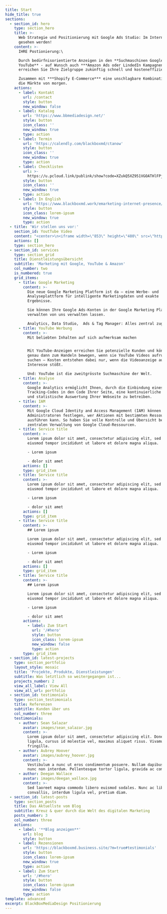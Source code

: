 ```yaml
---
title: Start
hide_title: true
sections:
  - section_id: hero
    type: section_hero
    title: >-
      Web Strategie und Positionierung mit Google Ads Studio: Im Internet
      gesehen werden!
    content: >-
      IHRE Postionierung:\

      Durch bedürfnisorientierte Anzeigen in den **Suchmaschinen Google &
      YouTube** - auf Wunsch auch ***Amazon Ads oder LindedIn Kampagnen*** -
      erreichen Sie Ihre Zielgruppe zukünftig schnell und kosteneffizient.

      Zusammen mit ***Shopify E-Commerce*** eine unschlagbare Kombination für
      die Märkte von morgen.
    actions:
      - label: Kontakt
        url: /contact
        style: button
        new_window: false
      - label: Katalog
        url: 'https://www.bbmediadesign.net/'
        style: button
        icon_class: ''
        new_window: true
        type: action
      - label: Termin
        url: 'https://calendly.com/blackboxmd/ctanow'
        style: button
        icon_class: ''
        new_window: true
        type: action
      - label: Checklisten
        url: >-
          https://u.pcloud.link/publink/show?code=XZukQ5XZ951VGOATHlFPjMNqWmfKA5TBfj3k
        style: button
        icon_class: ''
        new_window: true
        type: action
      - label: In English
        url: 'https://www.blackboxmd.work/emarketing-internet-presence/'
        style: button
        icon_class: lorem-ipsum
        new_window: true
        type: action
  - title: 'Wir stellen uns vor:'
    section_id: YoutTube Video
    content: "<center>\n<iframe width=\"853\" height=\"480\" src=\"https://www.youtube.com/embed/Q17qYSaB8Lk\" frameborder=\"0\" allow=\"accelerometer; autoplay; encrypted-media; gyroscope; picture-in-picture\" allowfullscreen></iframe>\n\t</center>"
    actions: []
    type: section_hero
  - section_id: services
    type: section_grid
    title: Dienstleistungsübersicht
    subtitle: 'Marketing mit Google, YouTube & Amazon'
    col_number: two
    is_numbered: true
    grid_items:
      - title: Google Marketing
        content: >-
          Die neue Google Marketing Platform ist da – eine Werbe- und
          Analyseplattform für intelligente Marketingdaten und exakte
          Ergebnisse.

          Sie können Ihre Google Ads-Konten in der Google Marketing Platform
          verwalten von uns verwalten lassen.

          Analytics, Data Studio,  Ads & Tag Manager: Alles zentral zugänglich.
      - title: YouTube Werbung
        content: >-
          Mit beliebten Inhalten auf sich aufmerksam machen


          Mit YouTube-Anzeigen erreichen Sie potenzielle Kunden und können diese
          genau dann zum Handeln bewegen, wenn sie YouTube Videos aufrufen oder
          suchen – Kosten entstehen dabei nur, wenn die Videoanzeige auf
          Interesse stößt.

          Und: YouTube ist die zweitgrösste Suchmaschine der Welt.
      - title: Analyse
        content: >-
          Google Analytics ermöglicht Ihnen, durch die Einbindung eines
          Tracking-Codes in den Code Ihrer Seite, eine kontinuierliche Analyse
          und statistische Auswertung Ihrer Webseite zu betreiben.
      - title: IAM
        content: >-
          Mit Google Cloud Identity and Access Management (IAM) können
          Administratoren festlegen, wer Aktionen mit bestimmten Ressourcen
          ausführen kann. So haben Sie volle Kontrolle und Übersicht bei der
          zentralen Verwaltung von Google Cloud-Ressourcen.
      - title: Service title
        content: >-
          Lorem ipsum dolor sit amet, consectetur adipiscing elit, sed do
          eiusmod tempor incididunt ut labore et dolore magna aliqua.

          - Lorem ipsum

          - dolor sit amet
        actions: []
        type: grid_item
      - title: Service title
        content: >-
          Lorem ipsum dolor sit amet, consectetur adipiscing elit, sed do
          eiusmod tempor incididunt ut labore et dolore magna aliqua.

          - Lorem ipsum

          - dolor sit amet
        actions: []
        type: grid_item
      - title: Service title
        content: >-
          ## Lorem ipsum

          Lorem ipsum dolor sit amet, consectetur adipiscing elit, sed do
          eiusmod tempor incididunt ut labore et dolore magna aliqua.

          - Lorem ipsum

          - dolor sit amet
        actions: []
        type: grid_item
      - title: Service title
        content: >-
          ## Lorem ipsum

          Lorem ipsum dolor sit amet, consectetur adipiscing elit, sed do
          eiusmod tempor incididunt ut labore et dolore magna aliqua.

          - Lorem ipsum

          - dolor sit amet
        actions:
          - label: Zum Start
            url: '/#hero'
            style: button
            icon_class: lorem-ipsum
            new_window: false
            type: action
        type: grid_item
  - section_id: latest-projects
    type: section_portfolio
    layout_style: mosaic
    title: 'Projekte, Produkte, Dienstleistungen'
    subtitle: Was letztlich so weitergegangen ist...
    projects_number: 2
    view_all_label: View All
    view_all_url: portfolio
  - section_id: testimonials
    type: section_testimonials
    title: Referenzen
    subtitle: Kunden über uns
    col_number: three
    testimonials:
      - author: Sean Salazar
        avatar: images/sean_salazar.jpg
        content: >-
          Lorem ipsum dolor sit amet, consectetur adipiscing elit. Donec nisl
          ligula, cursus id molestie vel, maximus aliquet risus. Vivamus in nibh
          fringilla.
      - author: Aubrey Hoover
        avatar: images/aubrey_hoover.jpg
        content: >-
          Vestibulum a nunc ut eros condimentum posuere. Nullam dapibus quis
          nunc non interdum. Pellentesque tortor ligula, gravida ac commodo eu.
      - author: Deegan Wallace
        avatar: images/deegan_wallace.jpg
        content: >-
          Sed laoreet magna commodo libero euismod sodales. Nunc ac libero
          convallis, interdum ligula vel, pretium diam.
  - section_id: latest-posts
    type: section_posts
    title: Das Aktuellste vom Blog
    subtitle: Kreuz & quer durch die Welt des digitalen Marketing
    posts_number: 3
    col_number: three
    actions:
      - label: '**Blog anzeigen**'
        url: blog
        style: button
      - label: Rezensionen
        url: 'https://blackboxmd.business.site/?m=true#testimonials'
        style: button
        icon_class: lorem-ipsum
        new_window: true
        type: action
      - label: Zum Start
        url: '/#hero'
        style: button
        icon_class: lorem-ipsum
        new_window: false
        type: action
template: advanced
excerpt: BlackBoxMediaDesign Positionierung
---
```

